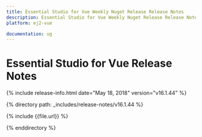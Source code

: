```yaml
---
title: Essential Studio for Vue Weekly Nuget Release Release Notes  
description: Essential Studio for Vue Weekly Nuget Release Release Notes  
platform: ej2-vue

documentation: ug
---
```


# Essential Studio for  Vue  Release Notes  

{% include release-info.html date="May 18, 2018"  version="v16.1.44" %} 

{% directory path: _includes/release-notes/v16.1.44 %}

{% include {{file.url}} %}

{% enddirectory %}
